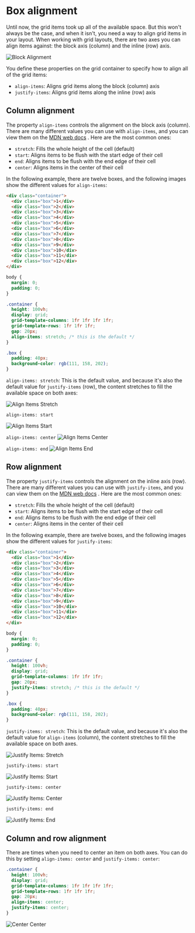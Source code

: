 # Box alignment

Until now, the grid items took up all of the available space. But this won't always be the case, and when it isn't, you need a way to align grid items in your layout. When working with grid layouts, there are two axes you can align items against: the block axis (column) and the inline (row) axis.

![Block Alignment](https://bootcamp-os-lms-prd-public.s3.us-west-2.amazonaws.com/content/820ab8a6784bd4db173b6da2beedcab5.png)

You define these properties on the grid container to specify how to align all of the grid items:

-   `align-items`: Aligns grid items along the block (column) axis
-   `justify-items`: Aligns grid items along the inline (row) axis

## Column alignment

The property `align-items` controls the alignment on the block axis (column). There are many different values you can use with `align-items`, and you can view them on the [MDN web docs](https://developer.mozilla.org/en-US/docs/Web/CSS/align-items) . Here are the most common ones:

-   `stretch`: Fills the whole height of the cell (default)
-   `start`: Aligns items to be flush with the start edge of their cell
-   `end`: Aligns items to be flush with the end edge of their cell
-   `center`: Aligns items in the center of their cell

In the following example, there are twelve boxes, and the following images show the different values for `align-items`:

```html
<div class="container">
  <div class="box">1</div>
  <div class="box">2</div>
  <div class="box">3</div>
  <div class="box">4</div>
  <div class="box">5</div>
  <div class="box">6</div>
  <div class="box">7</div>
  <div class="box">8</div>
  <div class="box">9</div>
  <div class="box">10</div>
  <div class="box">11</div>
  <div class="box">12</div>
</div>
```

```css
body {
  margin: 0;
  padding: 0;
}

.container {
  height: 100vh;
  display: grid;
  grid-template-columns: 1fr 1fr 1fr 1fr;
  grid-template-rows: 1fr 1fr 1fr;
  gap: 20px;
  align-items: stretch; /* this is the default */
}

.box {
  padding: 40px;
  background-color: rgb(111, 158, 202);
}
```

`align-items: stretch`: This is the default value, and because it's also the default value for `justify-items` (row), the content stretches to fill the available space on both axes:

![Align Items Stretch](https://bootcamp-os-lms-prd-public.s3.us-west-2.amazonaws.com/content/1c07fe3304af4014845ef90346e24a08.png)

`align-items: start`

![Align Items Start](https://bootcamp-os-lms-prd-public.s3.us-west-2.amazonaws.com/content/52af5665b9cf7e172004d763f4fbd907.png)

`align-items: center` ![Align Items Center](https://bootcamp-os-lms-prd-public.s3.us-west-2.amazonaws.com/content/81ddaeb78d75a4989f214b7676eb7965.png)

`align-items: end` ![Align Items End](https://bootcamp-os-lms-prd-public.s3.us-west-2.amazonaws.com/content/5af2c19e92b7d0810068a2a02c9d1671.png)

## Row alignment

The property `justify-items` controls the alignment on the inline axis (row). There are many different values you can use with `justify-items`, and you can view them on the [MDN web docs](https://developer.mozilla.org/en-US/docs/Web/CSS/justify-items) . Here are the most common ones:

-   `stretch`: Fills the whole height of the cell (default)
-   `start`: Aligns items to be flush with the start edge of their cell
-   `end`: Aligns items to be flush with the end edge of their cell
-   `center`: Aligns items in the center of their cell

In the following example, there are twelve boxes, and the following images show the different values for `justify-items`:

```html
<div class="container">
  <div class="box">1</div>
  <div class="box">2</div>
  <div class="box">3</div>
  <div class="box">4</div>
  <div class="box">5</div>
  <div class="box">6</div>
  <div class="box">7</div>
  <div class="box">8</div>
  <div class="box">9</div>
  <div class="box">10</div>
  <div class="box">11</div>
  <div class="box">12</div>
</div>
```

```css
body {
  margin: 0;
  padding: 0;
}

.container {
  height: 100vh;
  display: grid;
  grid-template-columns: 1fr 1fr 1fr;
  gap: 20px;
  justify-items: stretch; /* this is the default */
}

.box {
  padding: 40px;
  background-color: rgb(111, 158, 202);
}
```

`justify-items: stretch`: This is the default value, and because it's also the default value for `align-items` (column), the content stretches to fill the available space on both axes.

![Justify Items: Stretch](https://bootcamp-os-lms-prd-public.s3.us-west-2.amazonaws.com/content/ac99ef3d5a68d0d3cad15a4b67b38bb6.png)

`justify-items: start`

![Justify Items: Start](https://bootcamp-os-lms-prd-public.s3.us-west-2.amazonaws.com/content/91325b9e5ee5bd1b4b954b180cc2bb49.png)

`justify-items: center`

![Justify Items: Center](https://bootcamp-os-lms-prd-public.s3.us-west-2.amazonaws.com/content/d84d22ff52ddcbb4004d759486175055.png)

`justify-items: end`

![Justify Items: End](https://bootcamp-os-lms-prd-public.s3.us-west-2.amazonaws.com/content/d438aca225e59e1c6d990d569b00d9a2.png)

## Column and row alignment

There are times when you need to center an item on both axes. You can do this by setting `align-items: center` and `justify-items: center`:

```css
.container {
  height: 100vh;
  display: grid;
  grid-template-columns: 1fr 1fr 1fr 1fr;
  grid-template-rows: 1fr 1fr 1fr;
  gap: 20px;
  align-items: center;
  justify-items: center;
}
```

![Center Center](https://bootcamp-os-lms-prd-public.s3.us-west-2.amazonaws.com/content/b802f90433acf84d3697ab51ed4b6d60.png)